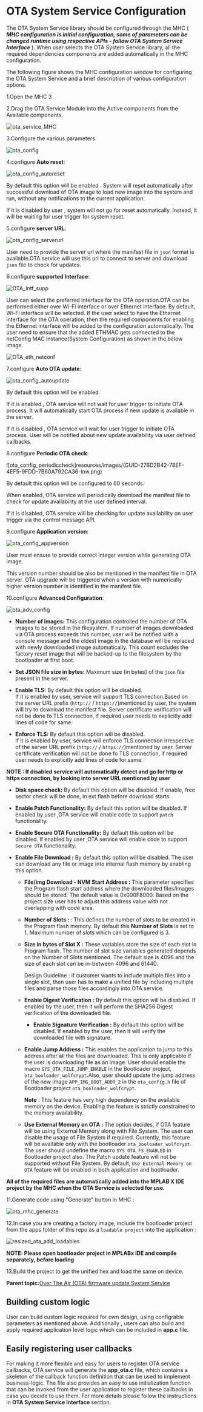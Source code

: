 # OTA System Service Configuration

The OTA System Service library should be configured through the MHC \( *__MHC configuration is initial configuration, some of parameters can be changed runtime using respective APIs - follow OTA System Service Interface__* \). When user selects the OTA System Service library, all the required dependencies components are added automatically in the MHC configuration.

The following figure shows the MHC configuration window for configuring the OTA System Service and a brief description of various configuration options.

1.Open the MHC 3

2.Drag the OTA Service Module into the Active components from the Available components.

![ota_service_MHC](resources/images/GUID-EB36963A-A6D4-49BC-A78F-461F15031AB8-low.png)

3.Configure the various parameters

![ota_config](resources/images/GUID-63897CE4-6840-406B-82A9-F56C5AEC9FE1-low.png)

4.configure **Auto reset**:

![ota_config_autoreset](resources/images/GUID-511FAF9D-2A70-4A8C-82DF-5C0677765B47-low.png)  

By default this option will be enabled . System will reset automatically after successful download of OTA image to load new image into the system and run, without any notifications to the current application.

If it is disabled by user , system will not go for reset automatically. Instead, it will be waiting for user trigger for system reset.

5.configure **server URL**:

![ota_config_serverurl](resources/images/GUID-B9FF72A6-4CCB-4474-8E28-991670DE743C-low.png)

User need to provide the server url where the manifest file in `json` format is available.OTA service will use this url to connect to server and download `json` file to check for updates.

6.configure **supported Interface**:

![OTA_Intf_supp](resources/images/GUID-D00A9226-971A-4445-880C-23AA2EEEB0F5-low.png)

User can select the preferred interface for the OTA operation.OTA can be performed either over Wi-Fi interface or over Ethernet interface. By default, Wi-Fi interface will be selected. If the user select to have the Ethernet interface for the OTA operation, then the required components for enabling the Ethernet interface will be added to the configuration automatically. The user need to ensure that the added ETHMAC gets connected to the netConfig MAC instance\(System Configuration\) as shown in the below image.

![OTA_eth_netconf](resources/images/GUID-A88C02E1-33CB-439D-BC62-036CB89D2526-low.png)  

7.configure **Auto OTA update**:

![ota_config_autoupdate](resources/images/GUID-8DA19CE5-1D03-4191-84B7-765DCC81DDC7-low.png)  

By default this option will be enabled.

If it is enabled , OTA service will not wait for user trigger to initiate OTA process. It will automatically start OTA process if new update is available in the server.

If it is disabled , OTA service will wait for user trigger to initiate OTA process. User will be notified about new update availability via user defined callbacks.

8.configure **Periodic OTA check**:

![ota_config_periodiccheck]resources/images/(GUID-276D2B42-78EF-4EF5-9FDD-7B60A792CA36-low.png)  

By default this option will be configured to 60 seconds.

When enabled, OTA service will periodically download the manifest file to check for update availability at the user defined interval.

If it is disabled, OTA service will be checking for update availability on user trigger via the control message API.

9.configure **Application version**:

   ![ota_config_appversion](resources/images/GUID-2BFEC2AC-400F-44FB-A3E4-86BD5D340EDC-low.png)  

User must ensure to provide correct integer version while generating OTA image.

This version number should be also be mentioned in the manifest file in OTA server. OTA upgrade will be triggered when a version with numerically higher version number is identified in the manifest file.

10.configure **Advanced Configuration**:

![ota_adv_config](resources/images/GUID-EDC946BB-7AAC-4F0D-9FE6-E5F6F6B7C64B-low.png)  

-   **Number of images:** This configuration controlled the number of OTA images to be stored in the filesystem. If number of images downloaded via OTA process exceeds this number, user will be notified with a console message and the oldest image in the database will be replaced with newly downloaded image automatically. This count excludes the factory reset image that will be backed-up to the filesystem by the bootloader at first boot.

-   **Set JSON file size in bytes:** Maximum size \(in bytes\) of the `json` file present in the server.

-   **Enable TLS:** By default this option will be disabled.<br />If it is enabled by user, service will support TLS connection.Based on the server URL prefix \(`http://` / `https://`\)mentioned by user, the system will try to download the manifest file. Server certificate verification will not be done fo TLS connection, if required user needs to explicitly add lines of code for same.

-   **Enforce TLS:** By default this option will be disabled.<br />If it is enabled by user, service will enforce TLS connection irrespective of the server URL prefix \(`http://` / `https://`\)mentioned by user. Server certificate verification will not be done fo TLS connection, if required user needs to explicitly add lines of code for same.


**NOTE : If disabled service will automatically detect and go for http or https connection, by looking into server URL mentioned by user**

-   **Disk space check:** By default this option will be disabled. If enable, free sector check will be done, in ext flash before download starts.

-   **Enable Patch Functionality:** By default this option will be disabled. If enabled by user ,OTA service will enable code to support `patch` functionality.

-   **Enable Secure OTA Functionality:** By default this option will be disabled. If enabled by user ,OTA service will enable code to support `Secure OTA` functionality.

-   **Enable File Download :** By default this option will be disabled. The user can download any file or image into internal flash memory by enabling this option.

    -   **File/img Download - NVM Start Address :** This parameter specifies the Program flash start address where the downloaded files/images should be stored. The default value is 0x000F8000. Based on the project size user has to adjust this address value with not overlapping with code area.

    -   **Number of Slots :** : This defines the number of slots to be created in the Program flash memory. By default this **Number of Slots** is set to 1. Maximum number of slots which can be configured is 3.

    -   **Size in bytes of Slot X :** These variables store the size of each slot in Program flash. The number of slot size variables generated depends on the Number of Slots mentioned. The default size is 4096 and the size of each slot can be in-between 4096 and 61440.

        Design Guideline : if customer wants to include multiple files into a single slot, then user has to make a unified file by including multiple files and parse those files accordingly into OTA service.

    -   **Enable Digest Verification :** By default this option will be disabled. If enabled by the user, then it will perform the SHA256 Digest verification of the downloaded file.

        -   **Enable Signature Verification :** By default this option will be disabled. If enabled by the user, then it will verify the downloaded file with signature.

    -   **Enable Jump Address :** This enables the application to jump to this address after all the files are downloaded. This is only applicable if the user is downloading file as an image. User should enable the macro `SYS_OTA_FILE_JUMP_ENABLE` in the Bootloader project, `ota_booloader_wolfcrypt`.Also, user should update the jump address of the new image `APP_IMG_BOOT_ADDR_2` in the `ota_config.h` file of Bootloader project `ota_booloader_wolfcrypt`.

        **Note** : This feature has very high dependency on the available memory on the device. Enabling the feature is strictly constrained to the memory availability.

    -   **Use External Memory on OTA :** The option decides, if OTA feature will be using External Memory along with File System. The user can disable the usage of File System if required. Currently, this feature will be available only with the bootloader `ota_booloader_wolfcrypt`. The user should undefine the macro `SYS_OTA_FS_ENABLED` in Bootloader project also. The Patch update feature will not be supported without File System. By default, `Use External Memory on OTA` feature will be enabled in both application and bootloader.


**All of the required files are automatically added into the MPLAB X IDE project by the MHC when the OTA Service is selected for use.**

11.Generate code using "Generate" button in MHC :

![ota_mhc_generate](resources/images/GUID-90157A96-7171-4DC8-BDAB-1CACE8395898-low.png)

12.In case you are creating a factory image, include the bootloader project from the apps folder of this repo as a `loadable project` into the application :

![resized_ota_add_loadables](resources/images/GUID-E3F0AB13-BEE8-4E93-B331-E8CCA7E34BEE-low.png)  

**NOTE: Please open bootloader project in MPLABx IDE and compile separately, before loading**

13.Build the project to get the unified hex and load the same on device.

**Parent topic:**[Over The Air \(OTA\) firmware update System Service](GUID-AF87F0BB-E319-4436-A302-357BFA7E193E.md)

## Building custom logic

User can build custom logic required for own design, using configrable parameters as mentioned above. Additionally , users can also build and apply required application level logic which can be included in **app.c** file.

## Easily registering user callbacks

For making it more flexible and easy for users to register OTA service callbacks, OTA service will generate the **app\_ota.c** file, which contains a skeleton of the callback function definition that can be used to implement business-logic. The file also provides an easy to use initialization function that can be invoked from the user application to register these callbacks in case you decide to use them. For more details please follow the instructions in **OTA System Service Interface** section.

